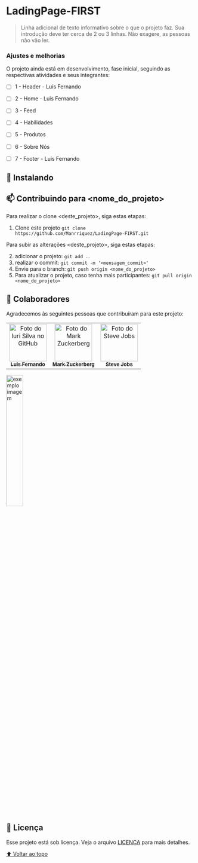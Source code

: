 # <h1>LadingPage-FIRST</h1>

<!---Esses são exemplos. Veja https://shields.io para outras pessoas ou para personalizar este conjunto de escudos. Você pode querer incluir dependências, status do projeto e informações de licença aqui--->

> Linha adicional de texto informativo sobre o que o projeto faz. Sua introdução deve ter cerca de 2 ou 3 linhas. Não exagere, as pessoas não vão ler.

### Ajustes e melhorias

O projeto ainda está em desenvolvimento, fase inicial, seguindo as respectivas atividades e seus integrantes:

- [ ] 1 - Header - Luis Fernando
- [ ] 2 - Home - Luis Fernando
- [ ] 3 - Feed
- [ ] 4 - Habilidades
- [ ] 5 - Produtos
- [ ] 6 - Sobre Nós
- [ ] 7 - Footer - Luis Fernando


## 🚀 Instalando <LadingPageFIRST>

## 📫 Contribuindo para <nome_do_projeto>
<!---Se o seu README for longo ou se você tiver algum processo ou etapas específicas que deseja que os contribuidores sigam, considere a criação de um arquivo CONTRIBUTING.md separado--->
Para realizar o clone <deste_projeto>, siga estas etapas:

1. Clone este projeto `git clone https://github.com/Manrriquez/LadingPage-FIRST.git`

Para subir as alterações <deste_projeto>, siga estas etapas:

2. adicionar o projeto: `git add .`.
3. realizar o commit: `git commit -m '<mensagem_commit>'`
4. Envie para o branch: `git push origin <nome_do_projeto>`
5. Para atualizar o projeto, caso tenha mais participantes: `git pull origin <nome_do_projeto>`

## 🤝 Colaboradores

Agradecemos às seguintes pessoas que contribuíram para este projeto:

<table>
  <tr>
    <td align="center">
      <a href="#">
        <img src="https://avatars3.githubusercontent.com/u/31936044" width="100px;" alt="Foto do Iuri Silva no GitHub"/><br>
        <sub>
          <b>Luis Fernando</b>
        </sub>
      </a>
    </td>
    <td align="center">
      <a href="#">
        <img src="https://s2.glbimg.com/FUcw2usZfSTL6yCCGj3L3v3SpJ8=/smart/e.glbimg.com/og/ed/f/original/2019/04/25/zuckerberg_podcast.jpg" width="100px;" alt="Foto do Mark Zuckerberg"/><br>
        <sub>
          <b>Mark Zuckerberg</b>
        </sub>
      </a>
    </td>
    <td align="center">
      <a href="#">
        <img src="https://miro.medium.com/max/360/0*1SkS3mSorArvY9kS.jpg" width="100px;" alt="Foto do Steve Jobs"/><br>
        <sub>
          <b>Steve Jobs</b>
        </sub>
      </a>
    </td>
  </tr>
</table>


<img src="../LadingPage-FIRST/assets/design/LadingPage FIRST.png" style="width: 30%;" alt="exemplo imagem">


## 📝 Licença

Esse projeto está sob licença. Veja o arquivo [LICENÇA](LICENSE.md) para mais detalhes.

[⬆ Voltar ao topo](#nome-do-projeto)<br>
